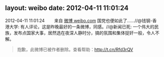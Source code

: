 layout: weibo
date: 2012-04-11 11:01:24
---
<meta name="referrer" content="no-referrer" />

2012-04-11 11:01:24  &nbsp;&nbsp;&nbsp;&nbsp;&nbsp;&nbsp; 来自 <a href="http://weibo.com/" rel="nofollow">微博 weibo.com</a>
国党也便如此了……//@钱钢-香港大学: 有人评论，这是昨晚最好的一条微博，同感。//@新闻已死: 一个伟大的民族，发布点国家大事，居然选在夜深人静时分，搞的氛围和集体捉奸一般，令人不解。
>  抱歉，此微博已被作者删除。查看帮助：http://t.cn/Rfd3rQV
